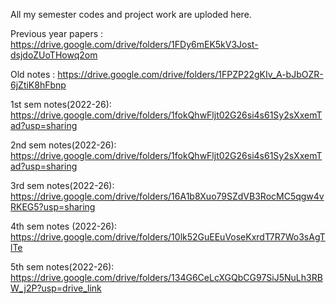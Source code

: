 All my semester codes and project work are uploded here.

Previous year papers : https://drive.google.com/drive/folders/1FDy6mEK5kV3Jost-dsjdoZUoTHowq2om

Old notes : https://drive.google.com/drive/folders/1FPZP22gKIv_A-bJbOZR-6jZtiK8hFbnp

1st sem notes(2022-26): https://drive.google.com/drive/folders/1fokQhwFljt02G26si4s61Sy2sXxemTad?usp=sharing

2nd sem notes(2022-26): https://drive.google.com/drive/folders/1fokQhwFljt02G26si4s61Sy2sXxemTad?usp=sharing

3rd sem notes(2022-26): https://drive.google.com/drive/folders/16A1b8Xuo79SZdVB3RocMC5qgw4vRKEG5?usp=sharing

4th sem notes (2022-26): https://drive.google.com/drive/folders/10lk52GuEEuVoseKxrdT7R7Wo3sAgTlTe

5th sem notes(2022-26): https://drive.google.com/drive/folders/134G6CeLcXGQbCG97SiJ5NuLh3RBW_j2P?usp=drive_link
